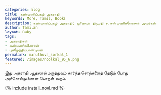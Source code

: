 ```yaml
---  
categories: blog  
title: கண்மணிப்புகழ் அகராதி
keywords: More, Tamil, Books  
description: கண்மணிப்புகழ் அகராதி; முனைவர் திருமதி ச.கண்மணிகணேசன் அவர்கள் தன் தம்பி மருத்துவர் புகழேந்திப்பாண்டியனோடு மருத்துவநூல் மொழிபெயர்ப்புப் பணியில் ஈடுபட்டு இந்த கைபேசி அகராதி தயாரிக்க உதவியுள்ளார்.
author: Tamilan  
layout: Ruby  
tags:     
- அகராதிகள்
- கண்மணிகணேசன்
- புகழேந்திப்பாண்டியன்
permalink: maruthuva_sorkal_1
featured: /images/noolkal_96_6.png  
---  
```

இது அகராதி ஆதலால் மருத்துவம் சார்ந்த சொற்களைத் தேடும் போது அச்சொல்லுக்கான பொருள் வரும்.

{% include install_nool.md %}  
